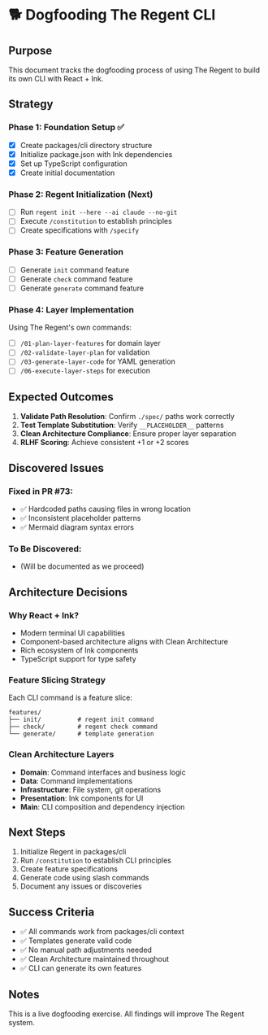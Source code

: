 # 🐕 Dogfooding The Regent CLI

## Purpose

This document tracks the dogfooding process of using The Regent to build its own CLI with React + Ink.

## Strategy

### Phase 1: Foundation Setup ✅
- [x] Create packages/cli directory structure
- [x] Initialize package.json with Ink dependencies
- [x] Set up TypeScript configuration
- [x] Create initial documentation

### Phase 2: Regent Initialization (Next)
- [ ] Run `regent init --here --ai claude --no-git`
- [ ] Execute `/constitution` to establish principles
- [ ] Create specifications with `/specify`

### Phase 3: Feature Generation
- [ ] Generate `init` command feature
- [ ] Generate `check` command feature
- [ ] Generate `generate` command feature

### Phase 4: Layer Implementation
Using The Regent's own commands:
- [ ] `/01-plan-layer-features` for domain layer
- [ ] `/02-validate-layer-plan` for validation
- [ ] `/03-generate-layer-code` for YAML generation
- [ ] `/06-execute-layer-steps` for execution

## Expected Outcomes

1. **Validate Path Resolution**: Confirm `./spec/` paths work correctly
2. **Test Template Substitution**: Verify `__PLACEHOLDER__` patterns
3. **Clean Architecture Compliance**: Ensure proper layer separation
4. **RLHF Scoring**: Achieve consistent +1 or +2 scores

## Discovered Issues

### Fixed in PR #73:
- ✅ Hardcoded paths causing files in wrong location
- ✅ Inconsistent placeholder patterns
- ✅ Mermaid diagram syntax errors

### To Be Discovered:
- (Will be documented as we proceed)

## Architecture Decisions

### Why React + Ink?
- Modern terminal UI capabilities
- Component-based architecture aligns with Clean Architecture
- Rich ecosystem of Ink components
- TypeScript support for type safety

### Feature Slicing Strategy
Each CLI command is a feature slice:
```
features/
├── init/          # regent init command
├── check/         # regent check command
└── generate/      # template generation
```

### Clean Architecture Layers
- **Domain**: Command interfaces and business logic
- **Data**: Command implementations
- **Infrastructure**: File system, git operations
- **Presentation**: Ink components for UI
- **Main**: CLI composition and dependency injection

## Next Steps

1. Initialize Regent in packages/cli
2. Run `/constitution` to establish CLI principles
3. Create feature specifications
4. Generate code using slash commands
5. Document any issues or discoveries

## Success Criteria

- ✅ All commands work from packages/cli context
- ✅ Templates generate valid code
- ✅ No manual path adjustments needed
- ✅ Clean Architecture maintained throughout
- ✅ CLI can generate its own features

## Notes

This is a live dogfooding exercise. All findings will improve The Regent system.